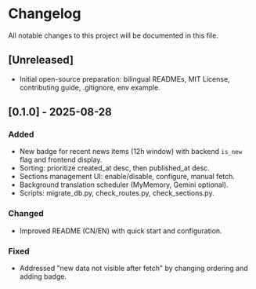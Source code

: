 # Changelog

All notable changes to this project will be documented in this file.

## [Unreleased]
- Initial open-source preparation: bilingual READMEs, MIT License, contributing guide, .gitignore, env example.

## [0.1.0] - 2025-08-28
### Added
- New badge for recent news items (12h window) with backend `is_new` flag and frontend display.
- Sorting: prioritize created_at desc, then published_at desc.
- Sections management UI: enable/disable, configure, manual fetch.
- Background translation scheduler (MyMemory, Gemini optional).
- Scripts: migrate_db.py, check_routes.py, check_sections.py.

### Changed
- Improved README (CN/EN) with quick start and configuration.

### Fixed
- Addressed "new data not visible after fetch" by changing ordering and adding badge.